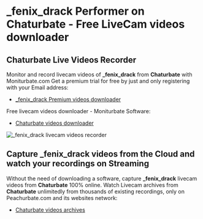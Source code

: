 # _fenix_drack Performer on Chaturbate - Free LiveCam videos downloader

## Chaturbate Live Videos Recorder

Monitor and record livecam videos of **_fenix_drack** from **Chaturbate** with Moniturbate.com
Get a premium trial for free by just and only registering with your Email address:
* [_fenix_drack Premium videos downloader](https://moniturbate.com/request-demo-licence-key.html)

Free livecam videos downloader - Moniturbate Software:
* [Chaturbate videos downloader](https://moniturbate.com/moniturbate-download-software.html)

![_fenix_drack livecam videos recorder](https://peachurnet.com/templates/moniturbate-software.png)


## Capture _fenix_drack videos from the Cloud and watch your recordings on Streaming

Without the need of downloading a software, capture **_fenix_drack** livecam videos from **Chaturbate** 100% online.
Watch Livecam archives from **Chaturbate** unlimitedly from thousands of existing recordings, only on Peachurbate.com and its websites network:
* [Chaturbate videos archives](https://peachurnet.com/)